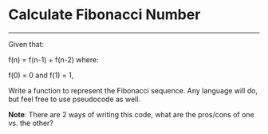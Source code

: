 # Calculate Fibonacci Number
----------------------------
Given that:

f(n) = f(n-1) + f(n-2) where:

f(0) = 0 and
f(1) = 1,

Write a function to represent the Fibonacci sequence. Any language will do, but feel free to use pseudocode as well.

**Note**: There are 2 ways of writing this code, what are the pros/cons of one vs. the other?
